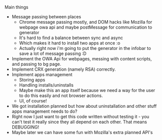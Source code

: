 Main things

  * Message passing between places
    * Chrome message passing mostly, and DOM hacks like Mozilla for webpage owa api and maybe postMessage for communication to generator
    * It's hard to find a balance between sync and async
    * Which makes it hard to install two apps at once :o
    * Actually right now i'm going to put the generator in the infobar to save a lot of message passing :D
  * Implement the OWA Api for webpages, messing with content scripts, and passing to bg page.
  * Implement CRX generation (namely RSA) correctly.
  * Implement apps management
    * Storing apps
    * Handling installs/uninstalls
    * Maybe make this an app itself because we need a way for the user to do this easily and not browser actions.
    * UI, of course!
  * We got installation planned but how about uninstallation and other stuff apps management needs to do?
  * Right now I just want to get this code written without testing it - you can't test it really since they all depend on each other. That means DEBUGGING!
  * Maybe later we can have some fun with Mozilla's extra planned API's